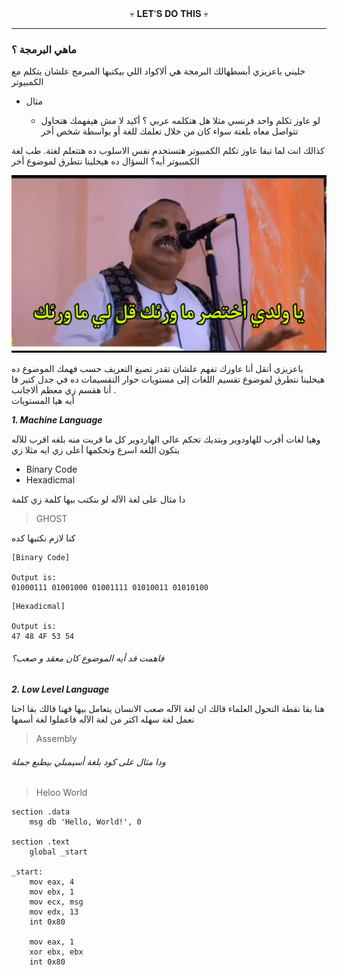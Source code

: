 
<div align="center"> 
💀 𝐋𝐄𝐓'𝐒 𝐃𝐎 𝐓𝐇𝐈𝐒 💀
</div>

---

### ماهي البرمجة ؟

خليني ياعزيزي أبسطهالك
البرمجة هي ألاكواد اللي بيكتبها المبرمج علشان يتكلم مع الكمبيوتر
- مثال
 
  -  لو عاوز تكلم واحد فرنسي مثلا هل هتكلمه عربي ؟ 
أكيد لا مش هيفهمك هتحاول تتواصل معاه بلغتة سواء كان من خلال تعلمك للغة أو بواسطة شخص أخر

كذالك انت لما تبقا عاوز تكلم الكمبيوتر هتستخدم نفس الاسلوب ده هتتعلم لغتة. 
طب لغة الكمبيوتر أيه؟ 
السؤال ده هيخلينا نتطرق لموضوع أخر  

![للضحك](./Images/1.JPEG "ميمز😂")

ياعزيزي أتقل أنا عاوزك تفهم علشان تقدر تصيغ التعريف حسب فهمك 
الموضوع ده هيخلينا نتطرق لموضوع  تقسيم اللغات إلى مستويات 
حوار التقسيمات ده في جدل كتير فا أنا هقسم زي معظم ألاجانب .  
أيه هيا المستويات 

***1. Machine Language***
>
 وهيا لغات أقرب للهاودوير وبتديك تحكم عالي الهاردوير كل ما قربت منه بلغه اقرب للآله  بتكون اللغه اسرع وتحكمها أعلى
زي ايه مثلا زي 
 - Binary Code 
 - Hexadicmal 
>
دا مثال على لغة الآله لو بنكتب بيها كلمة زي كلمة
> GHOST
>
كنا لازم نكتبها كده
``` 
[Binary Code]

Output is:
01000111 01001000 01001111 01010011 01010100
```

```
[Hexadicmal]

Output is:
47 48 4F 53 54
```
###### فاهمت قد أيه الموضوع كان معقد و صعب؟
  
***2. Low Level Language***
>
هنا بقا نقطة التحول العلماء قالك ان لغة الآله صعب الانسان يتعامل بيها فهنا قالك بقا احنا نعمل لغة سهله اكتر من لغة الآله فاعملوا لغة أسمها 
> Assembly 
> 
###### ودا مثال على كود بلغة أسيمبلي بيطبع جملة
> Heloo World
>

```
section .data
    msg db 'Hello, World!', 0

section .text
    global _start

_start:
    mov eax, 4
    mov ebx, 1
    mov ecx, msg
    mov edx, 13
    int 0x80

    mov eax, 1
    xor ebx, ebx
    int 0x80
```

